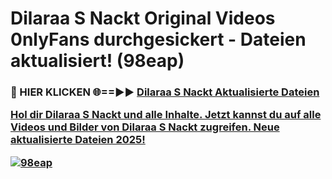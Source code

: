 # Dilaraa S Nackt Original Videos 0nlyFans durchgesickert - Dateien aktualisiert! (98eap)

<h3>🔴 HIER KLICKEN 🌐==►► <a href="https://tinyurl.com/h6vf6nb8" rel="nofollow">Dilaraa S Nackt Aktualisierte Dateien

Hol dir Dilaraa S Nackt und alle Inhalte. Jetzt kannst du auf alle Videos und Bilder von Dilaraa S Nackt zugreifen. Neue aktualisierte Dateien 2025!

[![98eap](https://i.imgur.com/sD4kR3V.gif)](https://tinyurl.com/h6vf6nb8)
